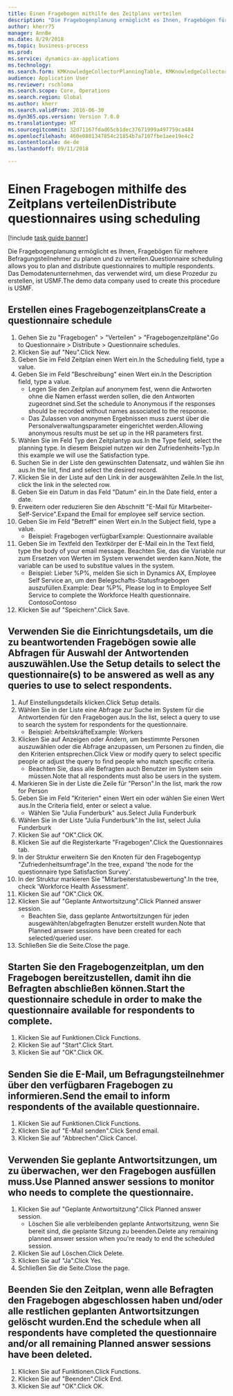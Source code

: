 ```yaml
--- 
title: Einen Fragebogen mithilfe des Zeitplans verteilen
description: "Die Fragebogenplanung ermöglicht es Ihnen, Fragebögen für mehrere Befragungsteilnehmer zu planen und zu verteilen."
author: kherr75
manager: AnnBe
ms.date: 8/29/2018
ms.topic: business-process
ms.prod: 
ms.service: dynamics-ax-applications
ms.technology: 
ms.search.form: KMKnowledgeCollectorPlanningTable, KMKnowledgeCollectorPlanningMulti, SysQueryForm, HcmPersonLookup, KMKnowledgeCollectorPlanning
audience: Application User
ms.reviewer: rschloma
ms.search.scope: Core, Operations
ms.search.region: Global
ms.author: kherr
ms.search.validFrom: 2016-06-30
ms.dyn365.ops.version: Version 7.0.0
ms.translationtype: HT
ms.sourcegitcommit: 32d71167fdad65cb1dec37671999a497759ca484
ms.openlocfilehash: 460e0801347854c21854b7a7107fbe1aee19e4c2
ms.contentlocale: de-de
ms.lasthandoff: 09/11/2018

---
```

# <a name="distribute-questionnaires-using-scheduling"></a><span data-ttu-id="99cfe-103">Einen Fragebogen mithilfe des Zeitplans verteilen</span><span class="sxs-lookup"><span data-stu-id="99cfe-103">Distribute questionnaires using scheduling</span></span>

[!include [task guide banner](../../includes/task-guide-banner.md)]

<span data-ttu-id="99cfe-104">Die Fragebogenplanung ermöglicht es Ihnen, Fragebögen für mehrere Befragungsteilnehmer zu planen und zu verteilen.</span><span class="sxs-lookup"><span data-stu-id="99cfe-104">Questionnaire scheduling allows you to plan and distribute questionnaires to multiple respondents.</span></span> <span data-ttu-id="99cfe-105">Das Demodatenunternehmen, das verwendet wird, um diese Prozedur zu erstellen, ist USMF.</span><span class="sxs-lookup"><span data-stu-id="99cfe-105">The demo data company used to create this procedure is USMF.</span></span>


## <a name="create-a-questionnaire-schedule"></a><span data-ttu-id="99cfe-106">Erstellen eines Fragebogenzeitplans</span><span class="sxs-lookup"><span data-stu-id="99cfe-106">Create a questionnaire schedule</span></span>
1. <span data-ttu-id="99cfe-107">Gehen Sie zu "Fragebogen" > "Verteilen" > "Fragebogenzeitpläne".</span><span class="sxs-lookup"><span data-stu-id="99cfe-107">Go to Questionnaire > Distribute > Questionnaire schedules.</span></span>
2. <span data-ttu-id="99cfe-108">Klicken Sie auf "Neu".</span><span class="sxs-lookup"><span data-stu-id="99cfe-108">Click New.</span></span>
3. <span data-ttu-id="99cfe-109">Geben Sie im Feld Zeitplan einen Wert ein.</span><span class="sxs-lookup"><span data-stu-id="99cfe-109">In the Scheduling field, type a value.</span></span>
4. <span data-ttu-id="99cfe-110">Geben Sie im Feld "Beschreibung" einen Wert ein.</span><span class="sxs-lookup"><span data-stu-id="99cfe-110">In the Description field, type a value.</span></span>
    * <span data-ttu-id="99cfe-111">Legen Sie den Zeitplan auf anonymem fest, wenn die Antworten ohne die Namen erfasst werden sollen, die den Antworten zugeordnet sind.</span><span class="sxs-lookup"><span data-stu-id="99cfe-111">Set the schedule to Anonymous if the responses should be recorded without names associated to the response.</span></span>  
    * <span data-ttu-id="99cfe-112">Das Zulassen von anonymen Ergebnissen muss zuerst über die Personalverwaltungsparameter eingerichtet werden.</span><span class="sxs-lookup"><span data-stu-id="99cfe-112">Allowing anonymous results must be set up in the HR parameters first.</span></span>  
5. <span data-ttu-id="99cfe-113">Wählen Sie im Feld Typ den Zeitplantyp aus.</span><span class="sxs-lookup"><span data-stu-id="99cfe-113">In the Type field, select the planning type.</span></span>  <span data-ttu-id="99cfe-114">In diesem Beispiel nutzen wir den Zufriedenheits-Typ.</span><span class="sxs-lookup"><span data-stu-id="99cfe-114">In this example we will use the Satisfaction type.</span></span>
6. <span data-ttu-id="99cfe-115">Suchen Sie in der Liste den gewünschten Datensatz, und wählen Sie ihn aus.</span><span class="sxs-lookup"><span data-stu-id="99cfe-115">In the list, find and select the desired record.</span></span>
7. <span data-ttu-id="99cfe-116">Klicken Sie in der Liste auf den Link in der ausgewählten Zeile.</span><span class="sxs-lookup"><span data-stu-id="99cfe-116">In the list, click the link in the selected row.</span></span>
8. <span data-ttu-id="99cfe-117">Geben Sie ein Datum in das Feld "Datum" ein.</span><span class="sxs-lookup"><span data-stu-id="99cfe-117">In the Date field, enter a date.</span></span>
9. <span data-ttu-id="99cfe-118">Erweitern oder reduzieren Sie den Abschnitt "E-Mail für Mitarbeiter-Self-Service".</span><span class="sxs-lookup"><span data-stu-id="99cfe-118">Expand the Email for employee self service section.</span></span>
10. <span data-ttu-id="99cfe-119">Geben Sie im Feld "Betreff" einen Wert ein.</span><span class="sxs-lookup"><span data-stu-id="99cfe-119">In the Subject field, type a value.</span></span>
    * <span data-ttu-id="99cfe-120">Beispiel: Fragebogen verfügbar</span><span class="sxs-lookup"><span data-stu-id="99cfe-120">Example: Questionnaire available</span></span>  
11. <span data-ttu-id="99cfe-121">Geben Sie im Textfeld den Textkörper der E-Mail ein.</span><span class="sxs-lookup"><span data-stu-id="99cfe-121">In the Text field, type the body of your email message.</span></span> <span data-ttu-id="99cfe-122">Beachten Sie, das die Variable nur zum Ersetzen von Werten im System verwendet werden kann.</span><span class="sxs-lookup"><span data-stu-id="99cfe-122">Note, the variable can be used to substitue values in the system.</span></span>
    * <span data-ttu-id="99cfe-123">Beispiel:    Lieber %P%, melden Sie sich in Dynamics AX, Employee Self Service an, um den Belegschafts-Statusfragebogen auszufüllen.</span><span class="sxs-lookup"><span data-stu-id="99cfe-123">Example:   Dear %P%,  Please log in to Employee Self Service to complete the Workforce Health questionnaire.</span></span>  <span data-ttu-id="99cfe-124">Contoso</span><span class="sxs-lookup"><span data-stu-id="99cfe-124">Contoso</span></span>  
12. <span data-ttu-id="99cfe-125">Klicken Sie auf "Speichern".</span><span class="sxs-lookup"><span data-stu-id="99cfe-125">Click Save.</span></span>

## <a name="use-the-setup-details-to-select-the-questionnaires-to-be-answered-as-well-as-any-queries-to-use-to-select-respondents"></a><span data-ttu-id="99cfe-126">Verwenden Sie die Einrichtungsdetails, um die zu beantwortenden Fragebögen sowie alle Abfragen für Auswahl der Antwortenden auszuwählen.</span><span class="sxs-lookup"><span data-stu-id="99cfe-126">Use the Setup details to select the questionnaire(s) to be answered as well as any queries to use to select respondents.</span></span>
1. <span data-ttu-id="99cfe-127">Auf Einstellungsdetails klicken.</span><span class="sxs-lookup"><span data-stu-id="99cfe-127">Click Setup details.</span></span>
2. <span data-ttu-id="99cfe-128">Wählen Sie in der Liste eine Abfrage zur Suche im System für die Antwortenden für den Fragebogen aus.</span><span class="sxs-lookup"><span data-stu-id="99cfe-128">In the list, select a query to use to search the system for respondents for the questionnaire.</span></span>
    * <span data-ttu-id="99cfe-129">Beispiel: Arbeitskräfte</span><span class="sxs-lookup"><span data-stu-id="99cfe-129">Example: Workers</span></span>  
3. <span data-ttu-id="99cfe-130">Klicken Sie auf Anzeigen oder Ändern, um bestimmte Personen auszuwählen oder die Abfrage anzupassen, um Personen zu finden, die den Kriterien entsprechen.</span><span class="sxs-lookup"><span data-stu-id="99cfe-130">Click View or modify query to select specific people or adjust the query to find people who match specific criteria.</span></span>
    * <span data-ttu-id="99cfe-131">Beachten Sie, dass alle Befragten auch Benutzer im System sein müssen.</span><span class="sxs-lookup"><span data-stu-id="99cfe-131">Note that all respondents must also be users in the system.</span></span>  
4. <span data-ttu-id="99cfe-132">Markieren Sie in der Liste die Zeile für "Person".</span><span class="sxs-lookup"><span data-stu-id="99cfe-132">In the list, mark the row for Person</span></span>
5. <span data-ttu-id="99cfe-133">Geben Sie im Feld "Kriterien" einen Wert ein oder wählen Sie einen Wert aus.</span><span class="sxs-lookup"><span data-stu-id="99cfe-133">In the Criteria field, enter or select a value.</span></span>
    * <span data-ttu-id="99cfe-134">Wählen Sie "Julia Funderburk" aus.</span><span class="sxs-lookup"><span data-stu-id="99cfe-134">Select Julia Funderburk</span></span>  
6. <span data-ttu-id="99cfe-135">Wählen Sie in der Liste "Julia Funderburk".</span><span class="sxs-lookup"><span data-stu-id="99cfe-135">In the list, select Julia Funderburk</span></span>
7. <span data-ttu-id="99cfe-136">Klicken Sie auf "OK".</span><span class="sxs-lookup"><span data-stu-id="99cfe-136">Click OK.</span></span>
8. <span data-ttu-id="99cfe-137">Klicken Sie auf die Registerkarte "Fragebogen".</span><span class="sxs-lookup"><span data-stu-id="99cfe-137">Click the Questionnaires tab.</span></span>
9. <span data-ttu-id="99cfe-138">In der Struktur erweitern Sie den Knoten für den Fragebogentyp "Zufriedenheitsumfrage".</span><span class="sxs-lookup"><span data-stu-id="99cfe-138">In the tree, expand 'the node for the questionnaire type Satisfaction Survey'.</span></span>
10. <span data-ttu-id="99cfe-139">In der Struktur markieren Sie "Mitarbeiterstatusbewertung".</span><span class="sxs-lookup"><span data-stu-id="99cfe-139">In the tree, check 'Workforce Health Assessment'.</span></span>
11. <span data-ttu-id="99cfe-140">Klicken Sie auf "OK".</span><span class="sxs-lookup"><span data-stu-id="99cfe-140">Click OK.</span></span>
12. <span data-ttu-id="99cfe-141">Klicken Sie auf "Geplante Antwortsitzung".</span><span class="sxs-lookup"><span data-stu-id="99cfe-141">Click Planned answer session.</span></span>
    * <span data-ttu-id="99cfe-142">Beachten Sie, dass geplante Antwortsitzungen für jeden ausgewählten/abgefragten Benutzer erstellt wurden.</span><span class="sxs-lookup"><span data-stu-id="99cfe-142">Note that Planned answer sessions have been created for each selected/queried user.</span></span>  
13. <span data-ttu-id="99cfe-143">Schließen Sie die Seite.</span><span class="sxs-lookup"><span data-stu-id="99cfe-143">Close the page.</span></span>

## <a name="start-the-questionnaire-schedule-in-order-to-make-the-questionnaire-available-for-respondents-to-complete"></a><span data-ttu-id="99cfe-144">Starten Sie den Fragebogenzeitplan, um den Fragebogen bereitzustellen, damit ihn die Befragten abschließen können.</span><span class="sxs-lookup"><span data-stu-id="99cfe-144">Start the questionnaire schedule in order to make the questionnaire available for respondents to complete.</span></span>
1. <span data-ttu-id="99cfe-145">Klicken Sie auf Funktionen.</span><span class="sxs-lookup"><span data-stu-id="99cfe-145">Click Functions.</span></span>
2. <span data-ttu-id="99cfe-146">Klicken Sie auf "Start".</span><span class="sxs-lookup"><span data-stu-id="99cfe-146">Click Start.</span></span>
3. <span data-ttu-id="99cfe-147">Klicken Sie auf "OK".</span><span class="sxs-lookup"><span data-stu-id="99cfe-147">Click OK.</span></span>

## <a name="send-the-email-to-inform-respondents-of-the-available-questionnaire"></a><span data-ttu-id="99cfe-148">Senden Sie die E-Mail, um Befragungsteilnehmer über den verfügbaren Fragebogen zu informieren.</span><span class="sxs-lookup"><span data-stu-id="99cfe-148">Send the email to inform respondents of the available questionnaire.</span></span>
1. <span data-ttu-id="99cfe-149">Klicken Sie auf Funktionen.</span><span class="sxs-lookup"><span data-stu-id="99cfe-149">Click Functions.</span></span>
2. <span data-ttu-id="99cfe-150">Klicken Sie auf "E-Mail senden".</span><span class="sxs-lookup"><span data-stu-id="99cfe-150">Click Send email.</span></span>
3. <span data-ttu-id="99cfe-151">Klicken Sie auf "Abbrechen".</span><span class="sxs-lookup"><span data-stu-id="99cfe-151">Click Cancel.</span></span>

## <a name="use-planned-answer-sessions-to-monitor-who-needs-to-complete-the-questionnaire"></a><span data-ttu-id="99cfe-152">Verwenden Sie geplante Antwortsitzungen, um zu überwachen, wer den Fragebogen ausfüllen muss.</span><span class="sxs-lookup"><span data-stu-id="99cfe-152">Use Planned answer sessions to monitor who needs to complete the questionnaire.</span></span>
1. <span data-ttu-id="99cfe-153">Klicken Sie auf "Geplante Antwortsitzung".</span><span class="sxs-lookup"><span data-stu-id="99cfe-153">Click Planned answer session.</span></span>
    * <span data-ttu-id="99cfe-154">Löschen Sie alle verbleibenden geplante Antwortsitzung, wenn Sie bereit sind, die geplante Sitzung zu beenden.</span><span class="sxs-lookup"><span data-stu-id="99cfe-154">Delete any remaining planned answer session when you're ready to end the scheduled session.</span></span>  
2. <span data-ttu-id="99cfe-155">Klicken Sie auf Löschen.</span><span class="sxs-lookup"><span data-stu-id="99cfe-155">Click Delete.</span></span>
3. <span data-ttu-id="99cfe-156">Klicken Sie auf "Ja".</span><span class="sxs-lookup"><span data-stu-id="99cfe-156">Click Yes.</span></span>
4. <span data-ttu-id="99cfe-157">Schließen Sie die Seite.</span><span class="sxs-lookup"><span data-stu-id="99cfe-157">Close the page.</span></span>

## <a name="end-the-schedule-when-all-respondents-have-completed-the-questionnaire-andor-all-remaining-planned-answer-sessions-have-been-deleted"></a><span data-ttu-id="99cfe-158">Beenden Sie den Zeitplan, wenn alle Befragten den Fragebogen abgeschlossen haben und/oder alle restlichen geplanten Antwortsitzungen gelöscht wurden.</span><span class="sxs-lookup"><span data-stu-id="99cfe-158">End the schedule when all respondents have completed the questionnaire and/or all remaining Planned answer sessions have been deleted.</span></span>
1. <span data-ttu-id="99cfe-159">Klicken Sie auf Funktionen.</span><span class="sxs-lookup"><span data-stu-id="99cfe-159">Click Functions.</span></span>
2. <span data-ttu-id="99cfe-160">Klicken Sie auf "Beenden".</span><span class="sxs-lookup"><span data-stu-id="99cfe-160">Click End.</span></span>
3. <span data-ttu-id="99cfe-161">Klicken Sie auf "OK".</span><span class="sxs-lookup"><span data-stu-id="99cfe-161">Click OK.</span></span>



